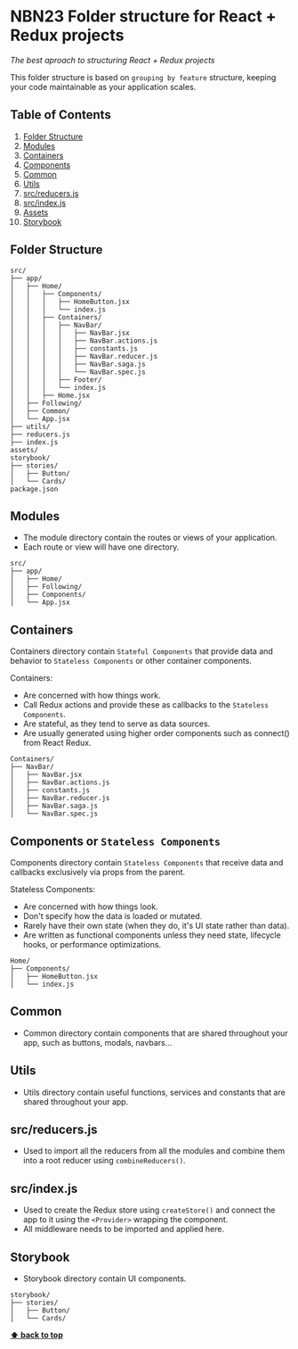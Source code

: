 # NBN23 Folder structure for React + Redux projects

*The best aproach to structuring React + Redux projects*


This folder structure is based on `grouping by feature` structure,
keeping your code maintainable as your application scales.

## Table of Contents

  1. [Folder Structure](#folder-structure)
  1. [Modules](#modules)
  1. [Containers](#containers)
  1. [Components](#components)
  1. [Common](#common)
  1. [Utils](#common)
  1. [src/reducers.js](#src/reducers.js)
  1. [src/index.js](#src/index.js)
  1. [Assets](#assets)
  1. [Storybook](#storybook)

## Folder Structure

  ```
  src/
  ├── app/
  │   ├── Home/
  │   │   ├── Components/
  │   │   │   ├── HomeButton.jsx
  │   │   │   └── index.js
  │   │   ├── Containers/
  │   │   │   ├── NavBar/
  │   │   │   │   ├── NavBar.jsx
  │   │   │   │   ├── NavBar.actions.js
  │   │   │   │   ├── constants.js
  │   │   │   │   ├── NavBar.reducer.js
  │   │   │   │   ├── NavBar.saga.js
  │   │   │   │   └── NavBar.spec.js
  │   │   │   ├── Footer/
  │   │   │   └── index.js
  │   │   ├── Home.jsx
  │   ├── Following/
  │   ├── Common/
  │   └── App.jsx
  ├── utils/
  ├── reducers.js
  ├── index.js
  assets/
  storybook/
  ├── stories/
  │   ├── Button/
  │   └── Cards/
  package.json
  ```

## Modules

  - The module directory contain the routes or views of your application.
  - Each route or view will have one directory.

  ```
  src/
  ├── app/
  │   ├── Home/
  │   ├── Following/
  │   ├── Components/
  │   └── App.jsx
  ```

## Containers
  
  Containers directory contain `Stateful Components` that provide data and behavior to
  `Stateless Components` or other container components.

  Containers:

  - Are concerned with how things work.
  - Call Redux actions and provide these as callbacks to the `Stateless Components`.
  - Are stateful, as they tend to serve as data sources.
  - Are usually generated using higher order components such as connect() from React Redux.

  ```
  Containers/
  ├── NavBar/
  │   ├── NavBar.jsx
  │   ├── NavBar.actions.js
  │   ├── constants.js
  │   ├── NavBar.reducer.js
  │   ├── NavBar.saga.js
  │   └── NavBar.spec.js
  ```

## Components or `Stateless Components`

  Components directory contain `Stateless Components` that receive data and callbacks exclusively via props
  from the parent.

  Stateless Components:

  - Are concerned with how things look.
  - Don't specify how the data is loaded or mutated.
  - Rarely have their own state (when they do, it's UI state rather than data).
  - Are written as functional components unless they need state, lifecycle hooks,
    or performance optimizations.

  ```
  Home/
  ├── Components/
  │   ├── HomeButton.jsx
  │   └── index.js
  ```

## Common

  - Common directory contain components that are shared throughout your app,
    such as buttons, modals, navbars...

## Utils

  - Utils directory contain useful functions, services and constants that are shared throughout your app.

## src/reducers.js

  - Used to import all the reducers from all the modules and combine them into a root reducer using `combineReducers()`.

## src/index.js

  - Used to create the Redux store using `createStore()` and connect the app to it using the `<Provider>` wrapping the component.
  - All middleware needs to be imported and applied here.

## Storybook

  - Storybook directory contain UI components.

  ```
  storybook/
  ├── stories/
  │   ├── Button/
  │   └── Cards/
  ```

**[⬆ back to top](#table-of-contents)**